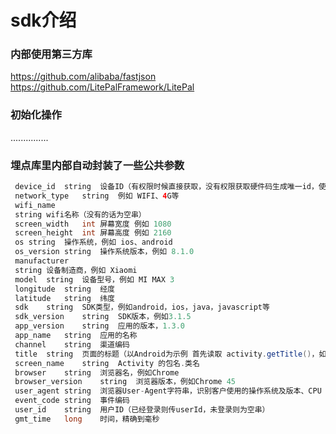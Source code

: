 # sdk介绍
### 内部使用第三方库  
https://github.com/alibaba/fastjson  
https://github.com/LitePalFramework/LitePal  

### 初始化操作   
...............

### 埋点库里内部自动封装了一些公共参数  
```Java
 device_id	string	设备ID（有权限时候直接获取，没有权限获取硬件码生成唯一id，使用uuid）
 network_type	string	例如 WIFI、4G等
 wifi_name
 string	wifi名称（没有的话为空串）
 screen_width	int	屏幕宽度 例如 1080
 screen_height	int	屏幕高度 例如 2160
 os	string	操作系统，例如 ios、android
 os_version	string	操作系统版本，例如 8.1.0
 manufacturer
 string	设备制造商，例如 Xiaomi
 model	string	设备型号，例如 MI MAX 3
 longitude	string	经度
 latitude	string	纬度
 sdk	string	SDK类型，例如android，ios，java，javascript等
 sdk_version	string	SDK版本，例如3.1.5
 app_version	string	应用的版本，1.3.0
 app_name	string	应用的名称
 channel	string	渠道编码
 title	string	页面的标题（以Android为示例 首先读取 activity.getTitle()，如果使用 actionBar，并且 actionBar.getTitle() 不为空，
 screen_name	string	Activity 的包名.类名
 browser	string	浏览器名，例如Chrome
 browser_version	string	浏览器版本，例如Chrome 45
 user_agent	string	浏览器User-Agent字符串，识别客户使用的操作系统及版本、CPU 类型、浏览器及版本、浏览器渲染引擎、浏览器语言、浏览器插件等。
 event_code	string	事件编码
 user_id	string	用户ID（已经登录则传userId，未登录则为空串）
 gmt_time	long	时间，精确到毫秒
```
